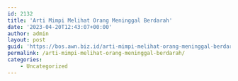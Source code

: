 ```yaml
---
id: 2132
title: 'Arti Mimpi Melihat Orang Meninggal Berdarah'
date: '2023-04-20T12:43:07+00:00'
author: admin
layout: post
guid: 'https://bos.awn.biz.id/arti-mimpi-melihat-orang-meninggal-berdarah/'
permalink: /arti-mimpi-melihat-orang-meninggal-berdarah/
categories:
    - Uncategorized
---
```


